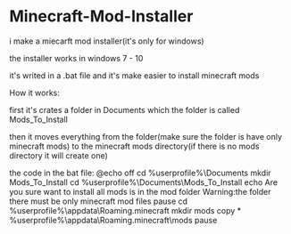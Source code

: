 # Minecraft-Mod-Installer
i make a miecarft mod installer(it's only for windows)

the installer works in windows 7 - 10

it's writed in a .bat file and it's make easier to install minecraft mods

How it works:

first it's crates a folder in Documents which the folder is called Mods_To_Install

then it moves everything from the folder(make sure the folder is have only minecraft mods) to the minecraft mods directory(if there is no mods directory it will create one)


the code in the bat file:
@echo off
cd %userprofile%\Documents
mkdir Mods_To_Install
cd %userprofile%\Documents\Mods_To_Install
echo Are you sure want to install all mods is in the mod folder Warning:the folder there must be only minecraft mod files
pause 
cd %userprofile%\appdata\Roaming\.minecraft
mkdir mods
copy * %userprofile%\appdata\Roaming\.minecraft\mods
pause
